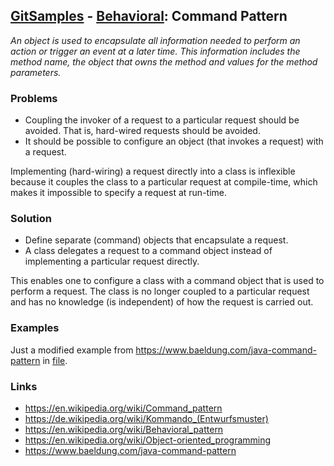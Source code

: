 ## [GitSamples](/../../tree/master) - [Behavioral](/../../tree/java-design-pattern/test/samples/behavioural): Command Pattern
<cite>An object is used to encapsulate all information needed to perform an action or trigger an event at a later time. This information includes the method name, the object that owns the method and values for the method parameters.</cite>

### Problems
* Coupling the invoker of a request to a particular request should be avoided. That is, hard-wired requests should be avoided.
* It should be possible to configure an object (that invokes a request) with a request.

Implementing (hard-wiring) a request directly into a class is inflexible because it couples the class to a particular request at compile-time, which makes it impossible to specify a request at run-time.

### Solution
* Define separate (command) objects that encapsulate a request.
* A class delegates a request to a command object instead of implementing a particular request directly.

This enables one to configure a class with a command object that is used to perform a request. The class is no longer coupled to a particular request and has no knowledge (is independent) of how the request is carried out.

### Examples
Just a modified example from https://www.baeldung.com/java-command-pattern in
[file](file).

### Links
* https://en.wikipedia.org/wiki/Command_pattern
* https://de.wikipedia.org/wiki/Kommando_(Entwurfsmuster)
* https://en.wikipedia.org/wiki/Behavioral_pattern
* https://en.wikipedia.org/wiki/Object-oriented_programming
* https://www.baeldung.com/java-command-pattern
